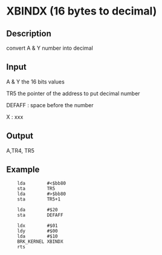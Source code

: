 # XBINDX (16 bytes to decimal)

## Description

convert A & Y number into decimal

## Input

A & Y the 16 bits values

TR5 the pointer of the address to put decimal number

DEFAFF : space before the number

X : xxx

## Output

A,TR4, TR5

## Example

``` ca65
	lda        #<$bb80
	sta        TR5
	lda        #>$bb80
	sta        TR5+1

	lda        #$20
	sta        DEFAFF

	ldx		   #$01
	ldy        #$00
	lda        #$10
    BRK_KERNEL XBINDX
	rts
```

